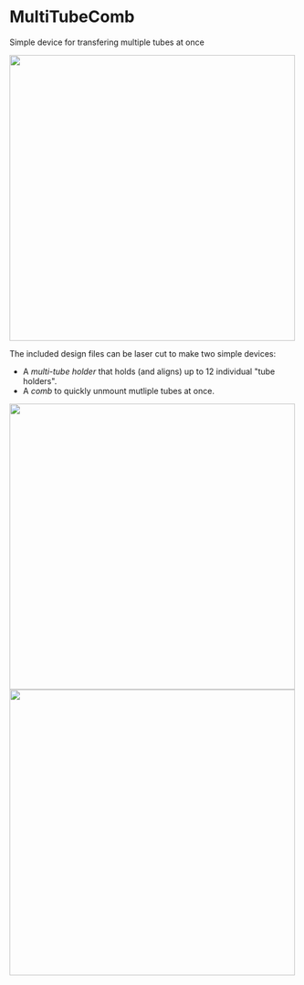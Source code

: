 # MultiTubeComb
Simple device for transfering multiple tubes at once


<img src="images/MultiTubeHolder.jpeg" width="500" />


The included design files can be laser cut to make two simple devices:
- A *multi-tube holder* that holds (and aligns) up to 12 individual "tube holders".
- A *comb* to quickly unmount mutliple tubes at once.

<img src="images/MultiTubeHolder2.jpeg" width="500" /> <img src="images/MultiTubeComb.jpeg" width="500" />
<mov src="images/TubeCombDemo.mov" width="500" />
